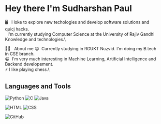 # Hey there I'm Sudharshan Paul

🖥️ &nbsp; I loke to explore new techologies and develop software solutions and quicj hacks.\
&nbsp; I'm currently studying Computer Science at the University of Rajiv Gandhi Knowledge and technologies.\

👨‍💻 &nbsp; About me
 😊 &nbsp;Currently studying in RGUKT Nuzvid. I'm doing my B.tech in CSE branch.\
 😀 &nbsp;I'm very much interesting in Machine Learning, Artificial Intelligence and Backend developement.\
 ⚡  I like playing chess.\

## Languages and Tools
![Python](https://img.shields.io/badge/-Python-black?style=flat&logo=python)
![C](https://img.shields.io/badge/-C_Language-black?style=flat&logo=c)
![Java](https://img.shields.io/badge/-Java-black?style=flat&logo=java)

![HTML](https://img.shields.io/badge/-HTML-black?style=flat&logo=html5)
![CSS](https://img.shields.io/badge/-CSS-black?style=flat&logo=css3)

![GitHub](https://img.shields.io/badge/-Git-black?style=flat&logo=git)
